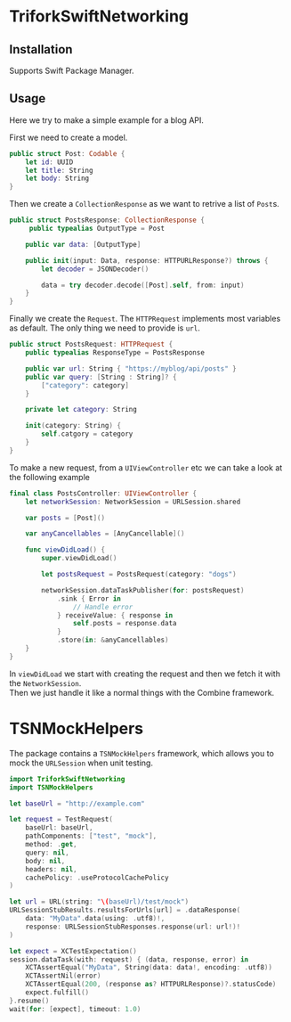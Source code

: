# TriforkSwiftNetworking

## Installation

Supports Swift Package Manager.

## Usage

Here we try to make a simple example for a blog API.

First we need to create a model.

```swift
public struct Post: Codable {
    let id: UUID
    let title: String
    let body: String
}
```

Then we create a `CollectionResponse` as we want to retrive a list of `Post`s.

```swift
public struct PostsResponse: CollectionResponse {
     public typealias OutputType = Post

    public var data: [OutputType]

    public init(input: Data, response: HTTPURLResponse?) throws {
        let decoder = JSONDecoder()

        data = try decoder.decode([Post].self, from: input)
    }
}
```

Finally we create the `Request`. 
The `HTTPRequest` implements most variables as default. The only thing we need to provide is `url`.

```swift
public struct PostsRequest: HTTPRequest {
    public typealias ResponseType = PostsResponse

    public var url: String { "https://myblog/api/posts" }
    public var query: [String : String]? {
        ["category": category]
    }

    private let category: String

    init(category: String) {
        self.catgory = category
    }
}
```

To make a new request, from a `UIViewController` etc we can take a look at the following example

```swift
final class PostsController: UIViewController {
    let networkSession: NetworkSession = URLSession.shared

    var posts = [Post]()

    var anyCancellables = [AnyCancellable]()

    func viewDidLoad() {
        super.viewDidLoad()

        let postsRequest = PostsRequest(category: "dogs")

        networkSession.dataTaskPublisher(for: postsRequest)
            .sink { Error in
                // Handle error
            } receiveValue: { response in
                self.posts = response.data
            }
            .store(in: &anyCancellables)
    }
}
```

In `viewDidLoad` we start with creating the request and then we fetch it with the `NetworkSession`.  
Then we just handle it like a normal things with the Combine framework.


# TSNMockHelpers

The package contains a `TSNMockHelpers` framework, which allows you to mock the `URLSession` when unit testing.

```swift
import TriforkSwiftNetworking
import TSNMockHelpers

let baseUrl = "http://example.com"

let request = TestRequest(
    baseUrl: baseUrl,
    pathComponents: ["test", "mock"],
    method: .get,
    query: nil,
    body: nil,
    headers: nil,
    cachePolicy: .useProtocolCachePolicy
)

let url = URL(string: "\(baseUrl)/test/mock")
URLSessionStubResults.resultsForUrls[url] = .dataResponse(
    data: "MyData".data(using: .utf8)!,
    response: URLSessionStubResponses.response(url: url!)!
)

let expect = XCTestExpectation()
session.dataTask(with: request) { (data, response, error) in
    XCTAssertEqual("MyData", String(data: data!, encoding: .utf8))
    XCTAssertNil(error)
    XCTAssertEqual(200, (response as? HTTPURLResponse)?.statusCode)
    expect.fulfill()
}.resume()
wait(for: [expect], timeout: 1.0)
```
